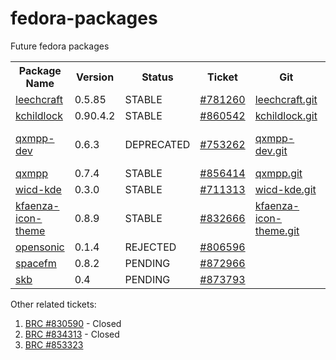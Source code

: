 fedora-packages
===============

Future fedora packages

<table>
  <tr>
    <th>Package Name</th>
    <th>Version</th>
    <th>Status</th>
    <th>Ticket</th>
    <th>Git</th>
    <th>Info</th>
  </tr>
  <tr>
    <td><a href="https://apps.fedoraproject.org/packages/leechcraft">leechcraft</a></td>
    <td>0.5.85</td>
    <td>STABLE</td>
    <td><a href="https://bugzilla.redhat.com/show_bug.cgi?id=781260">#781260</a></td>
    <td><a href="http://pkgs.fedoraproject.org/cgit/leechcraft.git">leechcraft.git</a></td>
    <td></td>
  </tr>
  <tr>
    <td><a href="https://apps.fedoraproject.org/packages/kchildlock">kchildlock</a></td>
    <td>0.90.4.2</td>
    <td>STABLE</td>
    <td><a href="https://bugzilla.redhat.com/show_bug.cgi?id=860542">#860542</a></td>
    <td><a href="http://pkgs.fedoraproject.org/cgit/kchildlock.git">kchildlock.git</a></td>
    <td></td>
  </tr>
  <tr>
    <td><a href="https://apps.fedoraproject.org/packages/qxmpp-dev">qxmpp-dev</a></td>
    <td>0.6.3</td>
    <td>DEPRECATED</td>
    <td><a href="https://bugzilla.redhat.com/show_bug.cgi?id=753262">#753262</a></td>
    <td><a href="http://pkgs.fedoraproject.org/cgit/qxmpp-dev.git">qxmpp-dev.git</a></td>
    <td>Replaced by qxmpp </td>
  </tr>
  <tr>
    <td><a href="https://apps.fedoraproject.org/packages/qxmpp">qxmpp</a></td>
    <td>0.7.4</td>
    <td>STABLE</td>
    <td><a href="https://bugzilla.redhat.com/show_bug.cgi?id=856414">#856414</a></td>
    <td><a href="http://pkgs.fedoraproject.org/cgit/qxmpp.git">qxmpp.git</a></td>
    <td></td>
  </tr>
  <tr>
    <td><a href="https://apps.fedoraproject.org/packages/wicd-kde">wicd-kde</a></td>
    <td>0.3.0</td>
    <td>STABLE</td>
    <td><a href="https://bugzilla.redhat.com/show_bug.cgi?id=711313">#711313</a></td>
    <td><a href="http://pkgs.fedoraproject.org/cgit/wicd-kde.git">wicd-kde.git</a></td>
    <td></td>
  </tr>
  <tr>
    <td><a href="https://apps.fedoraproject.org/packages/kfaenza-icon-theme">kfaenza-icon-theme</a></td>
    <td>0.8.9</td>
    <td>STABLE</td>
    <td><a href="https://bugzilla.redhat.com/show_bug.cgi?id=832666">#832666</a></td>
    <td><a href="http://pkgs.fedoraproject.org/cgit/kfaenza-icon-theme.git">kfaenza-icon-theme.git</a></td>
    <td></td>
  </tr>
  <tr>
    <td><a href="https://apps.fedoraproject.org/packages/opensonic">opensonic</a></td>
    <td>0.1.4</td>
    <td>REJECTED</td>
    <td><a href="https://bugzilla.redhat.com/show_bug.cgi?id=806596">#806596</a></td>
    <td></td>
    <td>Licensing         </td>
  </tr>
  <tr>
    <td><a href="https://apps.fedoraproject.org/packages/spacefm">spacefm</a></td>
    <td>0.8.2</td>
    <td>PENDING</td>
    <td><a href="https://bugzilla.redhat.com/show_bug.cgi?id=872966">#872966</a></td>
    <td></td>
    <td></td>
  </tr>
  <tr>
    <td><a href="https://apps.fedoraproject.org/packages/skb">skb</a></td>
    <td>0.4</td>
    <td>PENDING</td>
    <td><a href="https://bugzilla.redhat.com/show_bug.cgi?id=873793">#873793</a></td>
    <td></td>
    <td></td>
  </tr>
</table>

Other related tickets:

1. [BRC #830590](https://bugzilla.redhat.com/show_bug.cgi?id=830590) - Closed
2. [BRC #834313](https://bugzilla.redhat.com/show_bug.cgi?id=834313) - Closed
3. [BRC #853323](https://bugzilla.redhat.com/show_bug.cgi?id=853323) 
